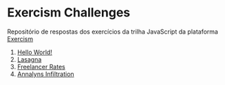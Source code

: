 # Exercism Challenges

Repositório de respostas dos exercícios da trilha JavaScript da plataforma [Exercism](https://exercism.org/tracks/javascript/)

01. [Hello World!](./hello-world/)
02. [Lasagna](./lasagna/)
03. [Freelancer Rates](./freelancer-rates/)
04.  [Annalyns Infiltration](./annalyns-infiltration/)